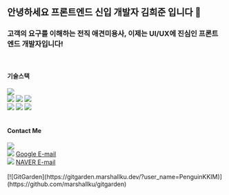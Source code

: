 ## 안녕하세요 프론트엔드 신입 개발자 김희준 입니다 👋
### 고객의 요구를 이해하는 전직 애견미용사, 이제는 UI/UX에 진심인 프론트엔드 개발자입니다!
<br/>

#### 기술스택
<div>  
<span><img src="https://img.shields.io/badge/html5-%23E34F26.svg?&style=for-the-badge&logo=html5&logoColor=white" /></span>
</div>
<div>
<span><img src="https://img.shields.io/badge/css3-%231572B6.svg?&style=for-the-badge&logo=css3&logoColor=white" /></span>
<span><img src="https://img.shields.io/badge/tailwind%20css-%2338B2AC.svg?&style=for-the-badge&logo=tailwind%20css&logoColor=white" /></span>
<span><img src="https://img.shields.io/badge/styled--components-%23DB7093.svg?&style=for-the-badge&logo=styled-components&logoColor=white" /></span>
</div>
<div>
<span><img src="https://img.shields.io/badge/javascript-%23F7DF1E.svg?&style=for-the-badge&logo=javascript&logoColor=black" /></span>
<span><img src="https://img.shields.io/badge/react-%2361DAFB.svg?&style=for-the-badge&logo=react&logoColor=black" /></span>
<span><img src="https://img.shields.io/badge/next.js-%23000000.svg?&style=for-the-badge&logo=next.js&logoColor=white" /></span>
</div>

<br/>

#### Contact Me

<div>
<img src="https://img.shields.io/badge/slack-%234A154B.svg?&style=for-the-badge&logo=slack&logoColor=white" />
</div>
<div>
  <img src="https://img.shields.io/badge/google-%234285F4.svg?&style=for-the-badge&logo=google&logoColor=white" />
  <a href="mailto:clfrck124@gmail.com">Google E-mail</a>
</div>
<div>
  <img src="https://img.shields.io/badge/naver-%2303C75A.svg?&style=for-the-badge&logo=naver&logoColor=white" />
  <a href="mailto:clfrck@naver.com">NAVER E-mail</a>
</div>
<br/>
[![GitGarden](https://gitgarden.marshallku.dev/?user_name=PenguinKKIM)](https://github.com/marshallku/gitgarden)


